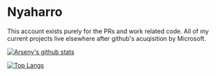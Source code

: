 # Nyaharro

This account exists purely for the PRs and work related code. All of my current projects live elsewhere after github's acuqisition by Microsoft.

[![Arseny's github stats](https://github-readme-stats.vercel.app/api?username=arsenypoga&count_private=true&show_icons=true)](https://github.com/arsenypoga)

[![Top Langs](https://github-readme-stats.vercel.app/api/top-langs/?username=arsenypoga&hide=php)](https://github.com/arsenypoga)

